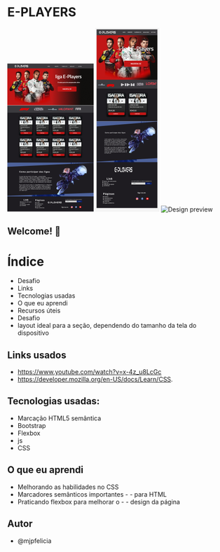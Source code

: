 # E-PLAYERS

![Design preview](./design/desctop.png)
![Design preview](./design/tabletpng.png)
![Design preview](./design/mobile.png)



## Welcome! 👋

# Índice
- Desafio
- Links
- Tecnologias usadas
- O que eu aprendi
- Recursos úteis
- Desafio
- layout ideal para a seção, dependendo do tamanho da tela do dispositivo

## Links usados
- https://www.youtube.com/watch?v=x-4z_u8LcGc
- https://developer.mozilla.org/en-US/docs/Learn/CSS.

## Tecnologias usadas:
- Marcação HTML5 semântica
-  Bootstrap
- Flexbox
- js
- CSS

## O que eu aprendi
- Melhorando as habilidades no CSS
- Marcadores semânticos importantes - - para HTML
- Praticando flexbox para melhorar o - - design da página

## Autor
- @mjpfelicia
